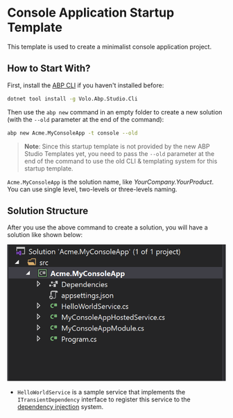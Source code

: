 # Console Application Startup Template

This template is used to create a minimalist console application project.

## How to Start With?

First, install the [ABP CLI](../cli) if you haven't installed before:

````bash
dotnet tool install -g Volo.Abp.Studio.Cli
````

Then use the `abp new` command in an empty folder to create a new solution (with the `--old` parameter at the end of the command):

````bash
abp new Acme.MyConsoleApp -t console --old
````

> **Note**: Since this startup template is not provided by the new ABP Studio Templates yet, you need to pass the `--old` parameter at the end of the command to use the old CLI & templating system for this startup template.

`Acme.MyConsoleApp` is the solution name, like *YourCompany.YourProduct*. You can use single level, two-levels or three-levels naming.

## Solution Structure

After you use the above command to create a solution, you will have a solution like shown below:

![basic-console-application-solution](../images/basic-console-application-solution.png)

* `HelloWorldService` is a sample service that implements the `ITransientDependency` interface to register this service to the [dependency injection](../framework/fundamentals/dependency-injection.md) system.